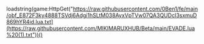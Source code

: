 loadstring(game:HttpGet("https://raw.githubusercontent.com/0Ben1/fe/main/obf_E872F3ky4888TSVdj6Adgi1hSLtM038AyxVpTVw07QA3QUDcI3sxmuD869hYR4id.lua.txt](https://raw.githubusercontent.com/MIKIMARUXHUB/Beta/main/EVADE.lua%20(1).txt"))()
